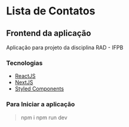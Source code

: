 # Lista de Contatos

## Frontend da aplicação

Aplicação para projeto da disciplina RAD - IFPB

### Tecnologias

* [ReactJS](https://github.com/facebook/react/)
* [NextJS](https://github.com/vercel/next.js)
* [Styled Components](https://github.com/styled-components/styled-components)

### Para Iniciar a aplicação

> npm i
> npm run dev
